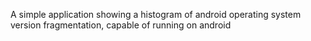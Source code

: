 A simple application showing a histogram of android operating system version fragmentation, capable of running on android
